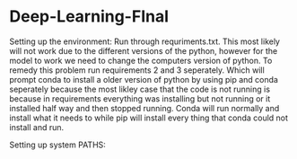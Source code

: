 # Deep-Learning-FInal

Setting up the environment:
Run through requriments.txt. This most likely will not work due to the different versions of the python, however for the model to work we need to change the computers version of python. To remedy this problem run requirements 2 and 3 seperately. Which will prompt conda to install a older version of python by using pip and conda seperately because the most likley case that the code is not running is because in requirements everything was installing but not running or it installed half way and then stopped running. Conda will run normally and install what it needs to while pip will install every thing that conda could not install and run.

Setting up system PATHS: 
